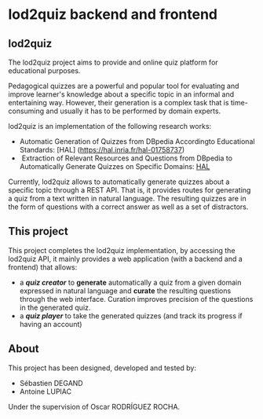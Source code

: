 # lod2quiz backend and frontend

## lod2quiz
The lod2quiz project aims to provide and online quiz platform for educational purposes.

Pedagogical quizzes are a powerful and popular tool for evaluating and improve learner's knowledge about a specific topic in an informal and entertaining way. However, their generation is a complex task that is time-consuming and usually it has to be performed by domain experts.

lod2quiz is an implementation of the following research works:
-   Automatic Generation of Quizzes from DBpedia Accordingto Educational Standards: ​[HAL] (https://hal.inria.fr/hal-01758737)
- ​  Extraction of Relevant Resources and Questions from DBpedia to Automatically Generate Quizzes on Specific Domains​: ​​[HAL](https://hal.inria.fr/hal-01811490)

Currently, lod2quiz allows to automatically generate quizzes about a specific topic through a REST API. That is, it provides routes for generating a quiz from a text written in natural language. The resulting quizzes are in the form of questions with a correct answer as well as a set of distractors.

## This project
This project completes the lod2quiz implementation, by accessing the lod2quiz API, it mainly provides a web application (with a backend and a frontend) that allows:
-   a **_quiz creator_** to **generate** automatically a quiz from a given domain expressed in natural language and **curate** the resulting questions through the web interface. Curation improves precision of the questions in the generated quiz.
-   a **_quiz player_** to take the generated quizzes (and track its progress if having an account)

## About
This project has been designed, developed and tested by:
- Sébastien DEGAND
- Antoine LUPIAC

Under the supervision of Oscar RODRÍGUEZ ROCHA.
